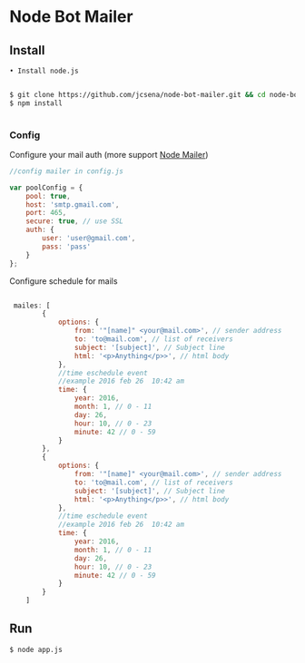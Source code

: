 # Node Bot Mailer

## Install

    • Install node.js

```bash 

$ git clone https://github.com/jcsena/node-bot-mailer.git && cd node-bot-mailer
$ npm install
    
```

### Config


Configure your mail auth (more support [Node Mailer](https://github.com/nodemailer/nodemailer))

```javascript
//config mailer in config.js 

var poolConfig = {
    pool: true,
    host: 'smtp.gmail.com',
    port: 465,
    secure: true, // use SSL
    auth: {
        user: 'user@gmail.com',
        pass: 'pass'
    }
};
```

Configure schedule for mails 

```javascript

 mailes: [
        {
            options: {
                from: '"[name]" <your@mail.com>', // sender address
                to: 'to@mail.com', // list of receivers
                subject: '[subject]', // Subject line
                html: '<p>Anything</p>>', // html body
            },
            //time eschedule event
            //example 2016 feb 26  10:42 am
            time: {
                year: 2016,
                month: 1, // 0 - 11
                day: 26,
                hour: 10, // 0 - 23
                minute: 42 // 0 - 59
            }
        },
        {
            options: {
                from: '"[name]" <your@mail.com>', // sender address
                to: 'to@mail.com', // list of receivers
                subject: '[subject]', // Subject line
                html: '<p>Anything</p>>', // html body
            },
            //time eschedule event
            //example 2016 feb 26  10:42 am
            time: {
                year: 2016,
                month: 1, // 0 - 11
                day: 26,
                hour: 10, // 0 - 23
                minute: 42 // 0 - 59
            }
        }
    ]

```


## Run

```bash
$ node app.js

```




